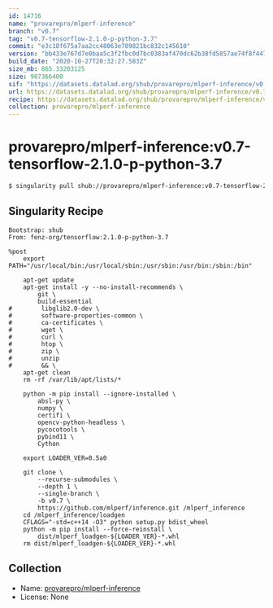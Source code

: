 ```yaml
---
id: 14716
name: "provarepro/mlperf-inference"
branch: "v0.7"
tag: "v0.7-tensorflow-2.1.0-p-python-3.7"
commit: "e3c18f675a7aa2cc48063e789821bc832c145610"
version: "bb433e767d7e0baa5c3f2fbc0d7bc0383af470dc62b38fd5857ae74f8f447353"
build_date: "2020-10-27T20:32:27.583Z"
size_mb: 865.33203125
size: 907366400
sif: "https://datasets.datalad.org/shub/provarepro/mlperf-inference/v0.7-tensorflow-2.1.0-p-python-3.7/2020-10-27-e3c18f67-bb433e76/bb433e767d7e0baa5c3f2fbc0d7bc0383af470dc62b38fd5857ae74f8f447353.sif"
url: https://datasets.datalad.org/shub/provarepro/mlperf-inference/v0.7-tensorflow-2.1.0-p-python-3.7/2020-10-27-e3c18f67-bb433e76/
recipe: https://datasets.datalad.org/shub/provarepro/mlperf-inference/v0.7-tensorflow-2.1.0-p-python-3.7/2020-10-27-e3c18f67-bb433e76/Singularity
collection: provarepro/mlperf-inference
---
```


# provarepro/mlperf-inference:v0.7-tensorflow-2.1.0-p-python-3.7

```bash
$ singularity pull shub://provarepro/mlperf-inference:v0.7-tensorflow-2.1.0-p-python-3.7
```

## Singularity Recipe

```singularity
Bootstrap: shub
From: fenz-org/tensorflow:2.1.0-p-python-3.7

%post
    export PATH="/usr/local/bin:/usr/local/sbin:/usr/sbin:/usr/bin:/sbin:/bin"
    
    apt-get update
    apt-get install -y --no-install-recommends \
        git \
        build-essential
#        libglib2.0-dev \
#        software-properties-common \
#        ca-certificates \
#        wget \
#        curl \
#        htop \
#        zip \
#        unzip 
#        && \
    apt-get clean
    rm -rf /var/lib/apt/lists/*

    python -m pip install --ignore-installed \
        absl-py \
        numpy \
        certifi \
        opencv-python-headless \
        pycocotools \
        pybind11 \
        Cython

    export LOADER_VER=0.5a0

    git clone \
        --recurse-submodules \
        --depth 1 \
        --single-branch \
        -b v0.7 \
        https://github.com/mlperf/inference.git /mlperf_inference
    cd /mlperf_inference/loadgen
    CFLAGS="-std=c++14 -O3" python setup.py bdist_wheel
    python -m pip install --force-reinstall \
        dist/mlperf_loadgen-${LOADER_VER}-*.whl
    rm dist/mlperf_loadgen-${LOADER_VER}-*.whl
```

## Collection

 - Name: [provarepro/mlperf-inference](https://github.com/provarepro/mlperf-inference)
 - License: None

